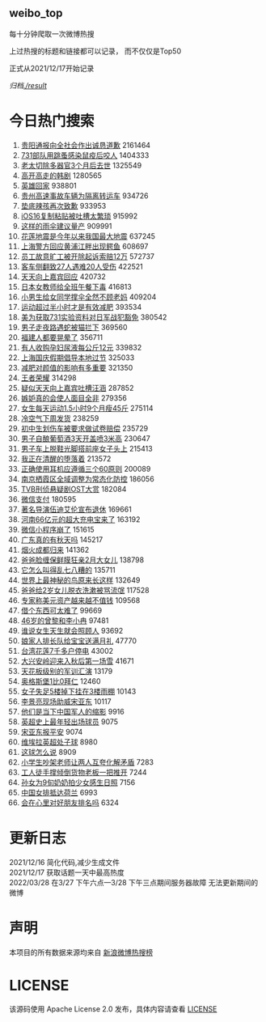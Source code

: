 weibo_top  
---
每十分钟爬取一次微博热搜  

上过热搜的标题和链接都可以记录， 而不仅仅是Top50

正式从2021/12/17开始记录  

*归档[./result](./result/)*

# 今日热门搜索  
1. [贵阳通报向全社会作出诚恳道歉](https://s.weibo.com//weibo?q=%E8%B4%B5%E9%98%B3%E9%80%9A%E6%8A%A5%E5%90%91%E5%85%A8%E7%A4%BE%E4%BC%9A%E4%BD%9C%E5%87%BA%E8%AF%9A%E6%81%B3%E9%81%93%E6%AD%89&t=31&band_rank=1&Refer=top) 2161464
2. [731部队用跳蚤感染鼠疫后咬人](https://s.weibo.com//weibo?q=%23731%E9%83%A8%E9%98%9F%E7%94%A8%E8%B7%B3%E8%9A%A4%E6%84%9F%E6%9F%93%E9%BC%A0%E7%96%AB%E5%90%8E%E5%92%AC%E4%BA%BA%23&t=31&band_rank=1&Refer=top) 1404333
3. [老太切除多器官3个月后去世](https://s.weibo.com//weibo?q=%23%E8%80%81%E5%A4%AA%E5%88%87%E9%99%A4%E5%A4%9A%E5%99%A8%E5%AE%983%E4%B8%AA%E6%9C%88%E5%90%8E%E5%8E%BB%E4%B8%96%23&t=31&band_rank=1&Refer=top) 1325549
4. [高开高走的韩剧](https://s.weibo.com//weibo?q=%23%E9%AB%98%E5%BC%80%E9%AB%98%E8%B5%B0%E7%9A%84%E9%9F%A9%E5%89%A7%23&t=31&band_rank=1&Refer=top) 1280565
5. [英雄回家](https://s.weibo.com//weibo?q=%23%E8%8B%B1%E9%9B%84%E5%9B%9E%E5%AE%B6%23&t=31&band_rank=3&Refer=top) 938801
6. [贵州高速事故车辆为隔离转运车](https://s.weibo.com//weibo?q=%23%E8%B4%B5%E5%B7%9E%E9%AB%98%E9%80%9F%E4%BA%8B%E6%95%85%E8%BD%A6%E8%BE%86%E4%B8%BA%E9%9A%94%E7%A6%BB%E8%BD%AC%E8%BF%90%E8%BD%A6%23&t=31&band_rank=4&Refer=top) 934726
7. [垫底辣孩再次致歉](https://s.weibo.com//weibo?q=%23%E5%9E%AB%E5%BA%95%E8%BE%A3%E5%AD%A9%E5%86%8D%E6%AC%A1%E8%87%B4%E6%AD%89%23&t=31&band_rank=5&Refer=top) 933953
8. [iOS16复制粘贴被吐槽太繁琐](https://s.weibo.com//weibo?q=%23iOS16%E5%A4%8D%E5%88%B6%E7%B2%98%E8%B4%B4%E8%A2%AB%E5%90%90%E6%A7%BD%E5%A4%AA%E7%B9%81%E7%90%90%23&t=31&band_rank=6&Refer=top) 915992
9. [这样的雨伞建议量产](https://s.weibo.com//weibo?q=%23%E8%BF%99%E6%A0%B7%E7%9A%84%E9%9B%A8%E4%BC%9E%E5%BB%BA%E8%AE%AE%E9%87%8F%E4%BA%A7%23&t=31&band_rank=2&Refer=top) 909991
10. [花莲地震是今年以来我国最大地震](https://s.weibo.com//weibo?q=%23%E8%8A%B1%E8%8E%B2%E5%9C%B0%E9%9C%87%E6%98%AF%E4%BB%8A%E5%B9%B4%E4%BB%A5%E6%9D%A5%E6%88%91%E5%9B%BD%E6%9C%80%E5%A4%A7%E5%9C%B0%E9%9C%87%23&t=31&band_rank=5&Refer=top) 637245
11. [上海警方回应黄浦江畔出现鳄鱼](https://s.weibo.com//weibo?q=%23%E4%B8%8A%E6%B5%B7%E8%AD%A6%E6%96%B9%E5%9B%9E%E5%BA%94%E9%BB%84%E6%B5%A6%E6%B1%9F%E7%95%94%E5%87%BA%E7%8E%B0%E9%B3%84%E9%B1%BC%23&t=31&band_rank=8&Refer=top) 608697
12. [员工故意旷工被开除起诉索赔12万](https://s.weibo.com//weibo?q=%23%E5%91%98%E5%B7%A5%E6%95%85%E6%84%8F%E6%97%B7%E5%B7%A5%E8%A2%AB%E5%BC%80%E9%99%A4%E8%B5%B7%E8%AF%89%E7%B4%A2%E8%B5%9412%E4%B8%87%23&t=31&band_rank=9&Refer=top) 572737
13. [客车侧翻致27人遇难20人受伤](https://s.weibo.com//weibo?q=%23%E5%AE%A2%E8%BD%A6%E4%BE%A7%E7%BF%BB%E8%87%B427%E4%BA%BA%E9%81%87%E9%9A%BE20%E4%BA%BA%E5%8F%97%E4%BC%A4%23&t=31&band_rank=11&Refer=top) 422521
14. [天天向上嘉宾回应](https://s.weibo.com//weibo?q=%23%E5%A4%A9%E5%A4%A9%E5%90%91%E4%B8%8A%E5%98%89%E5%AE%BE%E5%9B%9E%E5%BA%94%23&t=31&band_rank=12&Refer=top) 420732
15. [日本女教师给全班午餐下毒](https://s.weibo.com//weibo?q=%23%E6%97%A5%E6%9C%AC%E5%A5%B3%E6%95%99%E5%B8%88%E7%BB%99%E5%85%A8%E7%8F%AD%E5%8D%88%E9%A4%90%E4%B8%8B%E6%AF%92%23&t=31&band_rank=13&Refer=top) 416813
16. [小男生给女同学撑伞全然不顾老妈](https://s.weibo.com//weibo?q=%23%E5%B0%8F%E7%94%B7%E7%94%9F%E7%BB%99%E5%A5%B3%E5%90%8C%E5%AD%A6%E6%92%91%E4%BC%9E%E5%85%A8%E7%84%B6%E4%B8%8D%E9%A1%BE%E8%80%81%E5%A6%88%23&t=31&band_rank=7&Refer=top) 409204
17. [运动超过半小时才是有效减肥](https://s.weibo.com//weibo?q=%23%E8%BF%90%E5%8A%A8%E8%B6%85%E8%BF%87%E5%8D%8A%E5%B0%8F%E6%97%B6%E6%89%8D%E6%98%AF%E6%9C%89%E6%95%88%E5%87%8F%E8%82%A5%23&t=31&band_rank=14&Refer=top) 393534
18. [美为获取731实验资料对日军战犯豁免](https://s.weibo.com//weibo?q=%23%E7%BE%8E%E4%B8%BA%E8%8E%B7%E5%8F%96731%E5%AE%9E%E9%AA%8C%E8%B5%84%E6%96%99%E5%AF%B9%E6%97%A5%E5%86%9B%E6%88%98%E7%8A%AF%E8%B1%81%E5%85%8D%23&t=31&band_rank=15&Refer=top) 380542
19. [男子走夜路遇蛇被猫拦下](https://s.weibo.com//weibo?q=%23%E7%94%B7%E5%AD%90%E8%B5%B0%E5%A4%9C%E8%B7%AF%E9%81%87%E8%9B%87%E8%A2%AB%E7%8C%AB%E6%8B%A6%E4%B8%8B%23&t=31&band_rank=7&Refer=top) 369560
20. [福建人都要晃晕了](https://s.weibo.com//weibo?q=%23%E7%A6%8F%E5%BB%BA%E4%BA%BA%E9%83%BD%E8%A6%81%E6%99%83%E6%99%95%E4%BA%86%23&t=31&band_rank=8&Refer=top) 356711
21. [有人收购孕妇尿液每公斤12元](https://s.weibo.com//weibo?q=%23%E6%9C%89%E4%BA%BA%E6%94%B6%E8%B4%AD%E5%AD%95%E5%A6%87%E5%B0%BF%E6%B6%B2%E6%AF%8F%E5%85%AC%E6%96%A412%E5%85%83%23&t=31&band_rank=16&Refer=top) 339832
22. [上海国庆假期倡导本地过节](https://s.weibo.com//weibo?q=%23%E4%B8%8A%E6%B5%B7%E5%9B%BD%E5%BA%86%E5%81%87%E6%9C%9F%E5%80%A1%E5%AF%BC%E6%9C%AC%E5%9C%B0%E8%BF%87%E8%8A%82%23&t=31&band_rank=17&Refer=top) 325033
23. [减肥对颜值的影响有多重要](https://s.weibo.com//weibo?q=%23%E5%87%8F%E8%82%A5%E5%AF%B9%E9%A2%9C%E5%80%BC%E7%9A%84%E5%BD%B1%E5%93%8D%E6%9C%89%E5%A4%9A%E9%87%8D%E8%A6%81%23&t=31&band_rank=18&Refer=top) 321350
24. [王者荣耀](https://s.weibo.com//weibo?q=%E7%8E%8B%E8%80%85%E8%8D%A3%E8%80%80&t=31&band_rank=19&Refer=top) 314298
25. [疑似天天向上嘉宾吐槽汪涵](https://s.weibo.com//weibo?q=%23%E7%96%91%E4%BC%BC%E5%A4%A9%E5%A4%A9%E5%90%91%E4%B8%8A%E5%98%89%E5%AE%BE%E5%90%90%E6%A7%BD%E6%B1%AA%E6%B6%B5%23&t=31&band_rank=21&Refer=top) 287852
26. [嫉妒真的会使人面目全非](https://s.weibo.com//weibo?q=%23%E5%AB%89%E5%A6%92%E7%9C%9F%E7%9A%84%E4%BC%9A%E4%BD%BF%E4%BA%BA%E9%9D%A2%E7%9B%AE%E5%85%A8%E9%9D%9E%23&t=31&band_rank=23&Refer=top) 279356
27. [女生每天运动1.5小时9个月瘦45斤](https://s.weibo.com//weibo?q=%23%E5%A5%B3%E7%94%9F%E6%AF%8F%E5%A4%A9%E8%BF%90%E5%8A%A81.5%E5%B0%8F%E6%97%B69%E4%B8%AA%E6%9C%88%E7%98%A645%E6%96%A4%23&t=31&band_rank=24&Refer=top) 275114
28. [冷空气下周发货](https://s.weibo.com//weibo?q=%23%E5%86%B7%E7%A9%BA%E6%B0%94%E4%B8%8B%E5%91%A8%E5%8F%91%E8%B4%A7%23&t=31&band_rank=27&Refer=top) 238259
29. [初中生划伤车被要求做试卷赔偿](https://s.weibo.com//weibo?q=%23%E5%88%9D%E4%B8%AD%E7%94%9F%E5%88%92%E4%BC%A4%E8%BD%A6%E8%A2%AB%E8%A6%81%E6%B1%82%E5%81%9A%E8%AF%95%E5%8D%B7%E8%B5%94%E5%81%BF%23&t=31&band_rank=28&Refer=top) 235729
30. [男子自酿葡萄酒3天开盖喷3米高](https://s.weibo.com//weibo?q=%23%E7%94%B7%E5%AD%90%E8%87%AA%E9%85%BF%E8%91%A1%E8%90%84%E9%85%923%E5%A4%A9%E5%BC%80%E7%9B%96%E5%96%B73%E7%B1%B3%E9%AB%98%23&t=31&band_rank=29&Refer=top) 230647
31. [男子车上脱鞋光脚搭前座女子头上](https://s.weibo.com//weibo?q=%23%E7%94%B7%E5%AD%90%E8%BD%A6%E4%B8%8A%E8%84%B1%E9%9E%8B%E5%85%89%E8%84%9A%E6%90%AD%E5%89%8D%E5%BA%A7%E5%A5%B3%E5%AD%90%E5%A4%B4%E4%B8%8A%23&t=31&band_rank=30&Refer=top) 215413
32. [我正在清醒的堕落着](https://s.weibo.com//weibo?q=%23%E6%88%91%E6%AD%A3%E5%9C%A8%E6%B8%85%E9%86%92%E7%9A%84%E5%A0%95%E8%90%BD%E7%9D%80%23&t=31&band_rank=31&Refer=top) 213572
33. [正确使用耳机应遵循三个60原则](https://s.weibo.com//weibo?q=%23%E6%AD%A3%E7%A1%AE%E4%BD%BF%E7%94%A8%E8%80%B3%E6%9C%BA%E5%BA%94%E9%81%B5%E5%BE%AA%E4%B8%89%E4%B8%AA60%E5%8E%9F%E5%88%99%23&t=31&band_rank=8&Refer=top) 200089
34. [南京栖霞区全域调整为常态化防控](https://s.weibo.com//weibo?q=%23%E5%8D%97%E4%BA%AC%E6%A0%96%E9%9C%9E%E5%8C%BA%E5%85%A8%E5%9F%9F%E8%B0%83%E6%95%B4%E4%B8%BA%E5%B8%B8%E6%80%81%E5%8C%96%E9%98%B2%E6%8E%A7%23&t=31&band_rank=32&Refer=top) 186056
35. [TVB刑侦悬疑剧OST大赏](https://s.weibo.com//weibo?q=%23TVB%E5%88%91%E4%BE%A6%E6%82%AC%E7%96%91%E5%89%A7OST%E5%A4%A7%E8%B5%8F%23&t=31&band_rank=33&Refer=top) 182084
36. [微信支付](https://s.weibo.com//weibo?q=%23%E5%BE%AE%E4%BF%A1%E6%94%AF%E4%BB%98%23&t=31&band_rank=34&Refer=top) 180595
37. [著名导演伍迪艾伦宣布退休](https://s.weibo.com//weibo?q=%23%E8%91%97%E5%90%8D%E5%AF%BC%E6%BC%94%E4%BC%8D%E8%BF%AA%E8%89%BE%E4%BC%A6%E5%AE%A3%E5%B8%83%E9%80%80%E4%BC%91%23&t=31&band_rank=36&Refer=top) 169661
38. [河南66亿元的超大充电宝来了](https://s.weibo.com//weibo?q=%23%E6%B2%B3%E5%8D%9766%E4%BA%BF%E5%85%83%E7%9A%84%E8%B6%85%E5%A4%A7%E5%85%85%E7%94%B5%E5%AE%9D%E6%9D%A5%E4%BA%86%23&t=31&band_rank=26&Refer=top) 163192
39. [微信小程序崩了](https://s.weibo.com//weibo?q=%23%E5%BE%AE%E4%BF%A1%E5%B0%8F%E7%A8%8B%E5%BA%8F%E5%B4%A9%E4%BA%86%23&t=31&band_rank=39&Refer=top) 151615
40. [广东真的有秋天吗](https://s.weibo.com//weibo?q=%23%E5%B9%BF%E4%B8%9C%E7%9C%9F%E7%9A%84%E6%9C%89%E7%A7%8B%E5%A4%A9%E5%90%97%23&t=31&band_rank=38&Refer=top) 145217
41. [烟火成都归来](https://s.weibo.com//weibo?q=%23%E7%83%9F%E7%81%AB%E6%88%90%E9%83%BD%E5%BD%92%E6%9D%A5%23&t=31&band_rank=16&Refer=top) 141362
42. [爸爸脸缠保鲜膜狂亲2月大女儿](https://s.weibo.com//weibo?q=%23%E7%88%B8%E7%88%B8%E8%84%B8%E7%BC%A0%E4%BF%9D%E9%B2%9C%E8%86%9C%E7%8B%82%E4%BA%B22%E6%9C%88%E5%A4%A7%E5%A5%B3%E5%84%BF%23&t=31&band_rank=42&Refer=top) 138798
43. [它怎么叫得乱七八糟的](https://s.weibo.com//weibo?q=%23%E5%AE%83%E6%80%8E%E4%B9%88%E5%8F%AB%E5%BE%97%E4%B9%B1%E4%B8%83%E5%85%AB%E7%B3%9F%E7%9A%84%23&t=31&band_rank=41&Refer=top) 135711
44. [世界上最神秘的鸟原来长这样](https://s.weibo.com//weibo?q=%23%E4%B8%96%E7%95%8C%E4%B8%8A%E6%9C%80%E7%A5%9E%E7%A7%98%E7%9A%84%E9%B8%9F%E5%8E%9F%E6%9D%A5%E9%95%BF%E8%BF%99%E6%A0%B7%23&t=31&band_rank=16&Refer=top) 132649
45. [爸爸给2岁女儿脱衣洗漱被骂流氓](https://s.weibo.com//weibo?q=%23%E7%88%B8%E7%88%B8%E7%BB%992%E5%B2%81%E5%A5%B3%E5%84%BF%E8%84%B1%E8%A1%A3%E6%B4%97%E6%BC%B1%E8%A2%AB%E9%AA%82%E6%B5%81%E6%B0%93%23&t=31&band_rank=46&Refer=top) 117528
46. [专家称美元资产越来越不值钱](https://s.weibo.com//weibo?q=%23%E4%B8%93%E5%AE%B6%E7%A7%B0%E7%BE%8E%E5%85%83%E8%B5%84%E4%BA%A7%E8%B6%8A%E6%9D%A5%E8%B6%8A%E4%B8%8D%E5%80%BC%E9%92%B1%23&t=31&band_rank=48&Refer=top) 109568
47. [借个东西可太难了](https://s.weibo.com//weibo?q=%23%E5%80%9F%E4%B8%AA%E4%B8%9C%E8%A5%BF%E5%8F%AF%E5%A4%AA%E9%9A%BE%E4%BA%86%23&t=31&band_rank=49&Refer=top) 99669
48. [46岁的曾黎和李小冉](https://s.weibo.com//weibo?q=%2346%E5%B2%81%E7%9A%84%E6%9B%BE%E9%BB%8E%E5%92%8C%E6%9D%8E%E5%B0%8F%E5%86%89%23&t=31&band_rank=50&Refer=top) 97481
49. [谁说女生天生就会照顾人](https://s.weibo.com//weibo?q=%23%E8%B0%81%E8%AF%B4%E5%A5%B3%E7%94%9F%E5%A4%A9%E7%94%9F%E5%B0%B1%E4%BC%9A%E7%85%A7%E9%A1%BE%E4%BA%BA%23&t=31&band_rank=50&Refer=top) 93692
50. [娘家人排长队给宝宝送满月礼](https://s.weibo.com//weibo?q=%23%E5%A8%98%E5%AE%B6%E4%BA%BA%E6%8E%92%E9%95%BF%E9%98%9F%E7%BB%99%E5%AE%9D%E5%AE%9D%E9%80%81%E6%BB%A1%E6%9C%88%E7%A4%BC%23&t=31&band_rank=15&Refer=top) 47770
51. [台湾花莲7千多户停电](https://s.weibo.com//weibo?q=%23%E5%8F%B0%E6%B9%BE%E8%8A%B1%E8%8E%B27%E5%8D%83%E5%A4%9A%E6%88%B7%E5%81%9C%E7%94%B5%23&t=31&band_rank=18&Refer=top) 43002
52. [大兴安岭迎来入秋后第一场雪](https://s.weibo.com//weibo?q=%23%E5%A4%A7%E5%85%B4%E5%AE%89%E5%B2%AD%E8%BF%8E%E6%9D%A5%E5%85%A5%E7%A7%8B%E5%90%8E%E7%AC%AC%E4%B8%80%E5%9C%BA%E9%9B%AA%23&t=31&band_rank=19&Refer=top) 41671
53. [天花板级别的军训汇演](https://s.weibo.com//weibo?q=%23%E5%A4%A9%E8%8A%B1%E6%9D%BF%E7%BA%A7%E5%88%AB%E7%9A%84%E5%86%9B%E8%AE%AD%E6%B1%87%E6%BC%94%23&t=31&band_rank=33&Refer=top) 13179
54. [奥格斯堡1比0拜仁](https://s.weibo.com//weibo?q=%23%E5%A5%A5%E6%A0%BC%E6%96%AF%E5%A0%A11%E6%AF%940%E6%8B%9C%E4%BB%81%23&t=31&band_rank=41&Refer=top) 12460
55. [女子失足5楼掉下挂在3楼雨棚](https://s.weibo.com//weibo?q=%23%E5%A5%B3%E5%AD%90%E5%A4%B1%E8%B6%B35%E6%A5%BC%E6%8E%89%E4%B8%8B%E6%8C%82%E5%9C%A83%E6%A5%BC%E9%9B%A8%E6%A3%9A%23&t=31&band_rank=49&Refer=top) 10143
56. [李景亮现场助威宋亚东](https://s.weibo.com//weibo?q=%23%E6%9D%8E%E6%99%AF%E4%BA%AE%E7%8E%B0%E5%9C%BA%E5%8A%A9%E5%A8%81%E5%AE%8B%E4%BA%9A%E4%B8%9C%23&t=31&band_rank=50&Refer=top) 10117
57. [他们是当下中国军人的缩影](https://s.weibo.com//weibo?q=%23%E4%BB%96%E4%BB%AC%E6%98%AF%E5%BD%93%E4%B8%8B%E4%B8%AD%E5%9B%BD%E5%86%9B%E4%BA%BA%E7%9A%84%E7%BC%A9%E5%BD%B1%23&t=31&band_rank=46&Refer=top) 9916
58. [英超史上最年轻出场球员](https://s.weibo.com//weibo?q=%23%E8%8B%B1%E8%B6%85%E5%8F%B2%E4%B8%8A%E6%9C%80%E5%B9%B4%E8%BD%BB%E5%87%BA%E5%9C%BA%E7%90%83%E5%91%98%23&t=31&band_rank=44&Refer=top) 9075
59. [宋亚东报平安](https://s.weibo.com//weibo?q=%23%E5%AE%8B%E4%BA%9A%E4%B8%9C%E6%8A%A5%E5%B9%B3%E5%AE%89%23&t=31&band_rank=47&Refer=top) 9074
60. [维埃拉英超处子球](https://s.weibo.com//weibo?q=%23%E7%BB%B4%E5%9F%83%E6%8B%89%E8%8B%B1%E8%B6%85%E5%A4%84%E5%AD%90%E7%90%83%23&t=31&band_rank=50&Refer=top) 8980
61. [这球怎么说](https://s.weibo.com//weibo?q=%23%E8%BF%99%E7%90%83%E6%80%8E%E4%B9%88%E8%AF%B4%23&t=31&band_rank=48&Refer=top) 8909
62. [小学生吵架老师让两人互夸化解矛盾](https://s.weibo.com//weibo?q=%23%E5%B0%8F%E5%AD%A6%E7%94%9F%E5%90%B5%E6%9E%B6%E8%80%81%E5%B8%88%E8%AE%A9%E4%B8%A4%E4%BA%BA%E4%BA%92%E5%A4%B8%E5%8C%96%E8%A7%A3%E7%9F%9B%E7%9B%BE%23&t=31&band_rank=47&Refer=top) 7283
63. [工人徒手撑倾倒货物老板一把推开](https://s.weibo.com//weibo?q=%23%E5%B7%A5%E4%BA%BA%E5%BE%92%E6%89%8B%E6%92%91%E5%80%BE%E5%80%92%E8%B4%A7%E7%89%A9%E8%80%81%E6%9D%BF%E4%B8%80%E6%8A%8A%E6%8E%A8%E5%BC%80%23&t=31&band_rank=48&Refer=top) 7244
64. [孙女为9旬奶奶拍少女感生日照](https://s.weibo.com//weibo?q=%23%E5%AD%99%E5%A5%B3%E4%B8%BA9%E6%97%AC%E5%A5%B6%E5%A5%B6%E6%8B%8D%E5%B0%91%E5%A5%B3%E6%84%9F%E7%94%9F%E6%97%A5%E7%85%A7%23&t=31&band_rank=50&Refer=top) 7156
65. [中国女排抵达荷兰](https://s.weibo.com//weibo?q=%23%E4%B8%AD%E5%9B%BD%E5%A5%B3%E6%8E%92%E6%8A%B5%E8%BE%BE%E8%8D%B7%E5%85%B0%23&t=31&band_rank=49&Refer=top) 6993
66. [会在心里对好朋友排名吗](https://s.weibo.com//weibo?q=%23%E4%BC%9A%E5%9C%A8%E5%BF%83%E9%87%8C%E5%AF%B9%E5%A5%BD%E6%9C%8B%E5%8F%8B%E6%8E%92%E5%90%8D%E5%90%97%23&t=31&band_rank=50&Refer=top) 6324
# 更新日志  
2021/12/16  简化代码,减少生成文件  
2021/12/17  获取话题一天中最高热度  
2022/03/28  在3/27 下午六点—3/28 下午三点期间服务器故障 无法更新期间的微博  
# 声明  
本项目的所有数据来源均来自 [新浪微博热搜榜](https://s.weibo.com/top/summary)  

# LICENSE
该源码使用 Apache License 2.0 发布，具体内容请查看 [LICENSE](./LICENSE)

